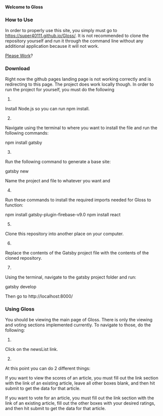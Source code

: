 #### Welcome to Gloss

### How to Use

In order to properly use this site, you simply must go to https://super40111.github.io/Gloss/. It is not recommended to clone the repository yourself and run it through the command line without any additional application because it will not work.

[Please Work](/src/pages/index.js)?

### Download

Right now the github pages landing page is not working correctly and is redirecting to this page. The project does work locally though. In order to run the project for yourself, you must do the following

1.
Install Node.js so you can run npm install.

2.
Navigate using the terminal to where you want to install the file and run the following commands:

npm install gatsby

3.
Run the following command to generate a base site:

gatsby new

Name the project and file to whatever you want and 

4.
Run these commands to install the required imports needed for Gloss to function:

npm install gatsby-plugin-firebase-v9.0
npm install react

5.
Clone this repository into another place on your computer.

6. 
Replace the contents of the Gatsby project file with the contents of the cloned repository.

7.
Using the terminal, navigate to the gatsby project folder and run:

gatsby develop

Then go to http://localhost:8000/

### Using Gloss

You should be viewing the main page of Gloss. There is only the viewing and voting sections implemented currently. To navigate to those, do the following:

1.
Click on the newsList link.

2.
At this point you can do 2 different things:

If you want to view the scores of an article, you must fill out the link section with the link of an existing article, leave all other boxes blank, and then hit submit to get the data for that article.

If you want to vote for an article, you must fill out the link section with the link of an existing article, fill out the other boxes with your desired ratings, and then hit submit to get the data for that article.





